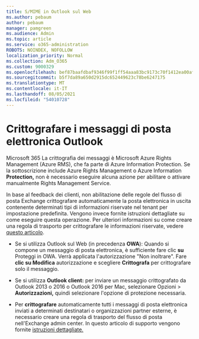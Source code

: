 ```yaml
---
title: S/MIME in Outlook sul Web
ms.author: pebaum
author: pebaum
manager: pamgreen
ms.audience: Admin
ms.topic: article
ms.service: o365-administration
ROBOTS: NOINDEX, NOFOLLOW
localization_priority: Normal
ms.collection: Adm_O365
ms.custom: 9000329
ms.openlocfilehash: bef87baafdbaf9346f99f1ff54aaa83bc9173c70f1412ea00afb717c15a8014c
ms.sourcegitcommit: b5f7da89a650d2915dc652449623c78be6247175
ms.translationtype: MT
ms.contentlocale: it-IT
ms.lasthandoff: 08/05/2021
ms.locfileid: "54010728"
---
```

# <a name="encrypt-email-messages-in-outlook"></a>Crittografare i messaggi di posta elettronica Outlook

Microsoft 365 La crittografia dei messaggi è Microsoft Azure Rights Management (Azure RMS), che fa parte di Azure Information Protection. Se la sottoscrizione include Azure Rights Management o Azure Information **Protection,** non è necessario eseguire alcuna azione per abilitare o attivare manualmente Rights Management Service.

In base al feedback dei clienti, non abilitazione delle regole del flusso di posta Exchange crittografare automaticamente la posta elettronica in uscita contenente determinati tipi di informazioni riservate nel tenant per impostazione predefinita. Vengono invece fornite istruzioni dettagliate su come eseguire questa operazione. Per ulteriori informazioni su come creare una regola di trasporto per crittografare le informazioni riservate, vedere [questo articolo](https://aka.ms/OmeEtr).

- Se si utilizza Outlook sul Web (in precedenza **OWA**): Quando si compone un messaggio di posta elettronica, è sufficiente fare clic **su** Proteggi in OWA. Verrà applicata l'autorizzazione "Non inoltrare". Fare **clic su Modifica** autorizzazione e scegliere **Crittografa** per crittografare solo il messaggio.

- Se si utilizza **Outlook client:** per inviare un messaggio crittografato da Outlook 2013 o 2016 o Outlook 2016 per Mac, selezionare Opzioni   >  **Autorizzazioni,** quindi selezionare l'opzione di protezione necessaria.

- Per **crittografare** automaticamente tutti i messaggi di posta elettronica inviati a determinati destinatari o organizzazioni partner esterne, è necessario creare una regola di trasporto del flusso di posta nell'Exchange admin center. In questo articolo di supporto vengono fornite [istruzioni dettagliate.](https://docs.microsoft.com/microsoft-365/compliance/define-mail-flow-rules-to-encrypt-email#create-mail-flow-rules-to-encrypt-email-messages-with-the-new-ome-capabilities)

